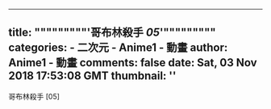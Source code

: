 
---
title: """""""""'哥布林殺手 _05_'"""""""""
categories: 
    - 二次元
    - Anime1 - 動畫
author: Anime1 - 動畫
comments: false
date: Sat, 03 Nov 2018 17:53:08 GMT
thumbnail: ''
---

<div>   
哥布林殺手 [05]  
</div>
            